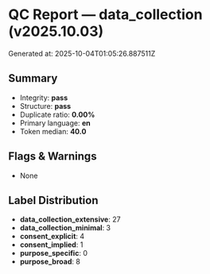 # QC Report — data_collection (v2025.10.03)

Generated at: 2025-10-04T01:05:26.887511Z

## Summary
- Integrity: **pass**
- Structure: **pass**
- Duplicate ratio: **0.00%**
- Primary language: **en**
- Token median: **40.0**

## Flags & Warnings
- None

## Label Distribution
- **data_collection_extensive**: 27
- **data_collection_minimal**: 3
- **consent_explicit**: 4
- **consent_implied**: 1
- **purpose_specific**: 0
- **purpose_broad**: 8
